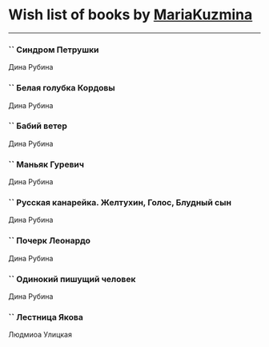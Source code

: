 # Wish list of books by [MariaKuzmina](http://vk.com/id29830911)
---

### `` Синдром Петрушки
Дина Рубина

### `` Белая голубка Кордовы
Дина Рубина

### `` Бабий ветер
Дина Рубина

### `` Маньяк Гуревич
Дина Рубина

### `` Русская канарейка. Желтухин, Голос, Блудный сын
Дина Рубина

### `` Почерк Леонардо
Дина Рубина

### `` Одинокий пишущий человек
Дина Рубина

### `` Лестница Якова
Людмиоа Улицкая

